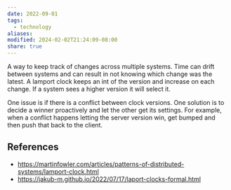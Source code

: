 ```yaml
---
date: 2022-09-01
tags:
  - technology
aliases: 
modified: 2024-02-02T21:24:09-08:00
share: true
---
```

A way to keep track of changes across multiple systems. Time can drift between systems and can result in not knowing which change was the latest. A lamport clock keeps an int of the version and increase on each change. If a system sees a higher version it will select it. 

One issue is if there is a conflict between clock versions. One solution is to decide a winner proactively and let the other get its settings. For example, when a conflict happens letting the server version win, get bumped and then push that back to the client. 
## References
- https://martinfowler.com/articles/patterns-of-distributed-systems/lamport-clock.html
- https://jakub-m.github.io/2022/07/17/laport-clocks-formal.html